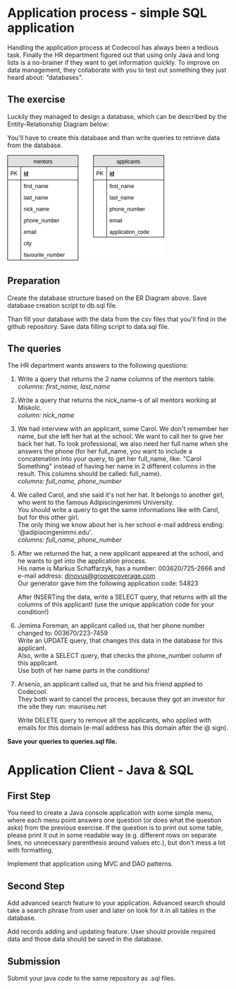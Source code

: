 # Application process - simple SQL application

Handling the application process at Codecool has always been a tedious task. Finally the HR department figured out that using only Java and long lists is a no-brainer if they want to get information quickly. To improve on data management, they collaborate with you to test out something they just heard about: "databases".

## The exercise

Luckily they managed to design a database, which can be described by the Entity-Relationship Diagram below:

You'll have to create this database and than write queries to retrieve data from the database.

![application_process_erd.png](src/main/resources/media/application_process_erd.png)

## Preparation

Create the database structure based on the ER Diagram above. Save database creation script to db.sql file.

Than fill your database with the data from the csv files that you'll find in the github repository. Save data filling script to data.sql file.

## The queries

The HR department wants answers to the following questions:

1.  Write a query that returns the 2 name columns of the mentors table.  
    *columns: first\_name, last\_name*
2.  Write a query that returns the nick_name-s of all mentors working at Miskolc.  
    *column: nick\_name*
3.  We had interview with an applicant, some Carol. We don't remember her name, but she left her hat at the school. We want to call her to give her back her hat. To look professional, we also need her full name when she answers the phone (for her full\_name, you want to include a concatenation into your query, to get her full\_name, like: "Carol Something" instead of having her name in 2 different columns in the result. This columns should be called: full\_name).  
    *columns: full\_name, phone\_number*
4.  We called Carol, and she said it's not her hat. It belongs to another girl, who went to the famous Adipiscingenimmi University.  
    You should write a query to get the same informations like with Carol, but for this other girl.  
    The only thing we know about her is her school e-mail address ending: '@adipiscingenimmi.edu'.  
    *columns: full\_name, phone\_number*
5.  After we returned the hat, a new applicant appeared at the school, and he wants to get into the application process.  
    His name is Markus Schaffarzyk, has a number: 003620/725-2666 and e-mail address: djnovus@groovecoverage.com  
    Our generator gave him the following application code: 54823

    After INSERTing the data, write a SELECT query, that returns with all the columns of this applicant! (use the unique application code for your condition!)

6.  Jemima Foreman, an applicant called us, that her phone number changed to: 003670/223-7459  
    Write an UPDATE query, that changes this data in the database for this applicant.  
    Also, write a SELECT query, that checks the phone_number column of this applicant.  
    Use both of her name parts in the conditions!
7.  Arsenio, an applicant called us, that he and his friend applied to Codecool.  
    They both want to cancel the process, because they got an investor for the site they run: mauriseu.net

    Write DELETE query to remove all the applicants, who applied with emails for this domain (e-mail address has this domain after the @ sign).


**Save your queries to queries.sql file.**


# Application Client - Java & SQL

## First Step

You need to create a Java console application with some simple menu, where each menu point answers one question (or does what the question asks) from the previous exercise. If the question is to print out some table, please print it out in some readable way (e.g. different rows on separate lines, no unnecessary parenthesis around values etc.), but don't mess a lot with formatting.

Implement that application using MVC and DAO patterns.

## Second Step

Add advanced search feature to your application. Advanced search should take a search phrase from user and later on look for it in all tables in the database.

Add records adding and updating feature. User should provide required data and those data should be saved in the database.

## Submission

Submit your java code to the same repository as .sql files.